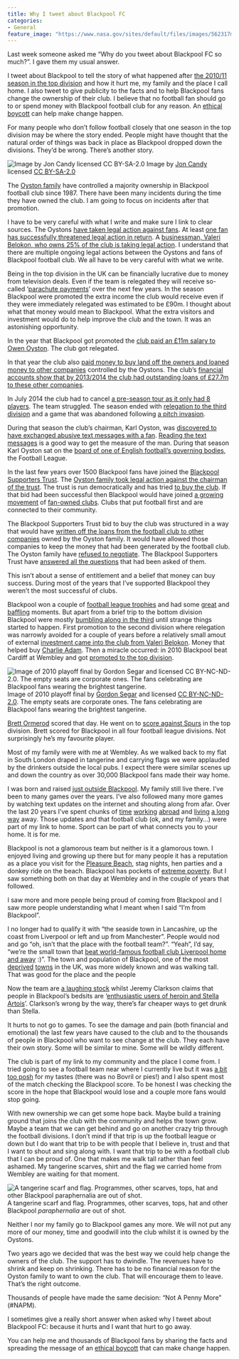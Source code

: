 ```yaml
---
title: Why I tweet about Blackpool FC
categories:
- General
feature_image: "https://www.nasa.gov/sites/default/files/images/562317main_PIA14033_full.jpg"
---
```


Last week someone asked me “Why do you tweet about Blackpool FC so much?”. I gave them my usual answer.

I tweet about Blackpool to tell the story of what happened after [the 2010/11 season in the top division](https://en.wikipedia.org/wiki/2010–11_Blackpool_F.C._season) and how it hurt me, my family and the place I call home. I also tweet to give publicity to the facts and to help Blackpool fans change the ownership of their club. I believe that no football fan should go to or spend money with Blackpool football club for any reason. An [ethical boycott](http://www.blackpoolgazette.co.uk/sport/blackpool-fc/pool-latest/bst-column-fans-vote-for-ethical-bfc-boycott-1-7409916) can help make change happen.

For many people who don’t follow football closely that one season in the top division may be where the story ended. People might have thought that the natural order of things was back in place as Blackpool dropped down the divisions. They’d be wrong. There’s another story.

<!-- more -->

![Image by [Jon Candy](https://www.flickr.com/photos/joncandy/) licensed [CC BY-SA-2.0](https://creativecommons.org/licenses/by-sa/2.0/)](https://cdn-images-1.medium.com/max/800/1*SaRimo0H16-deQcH9NnCTg.jpeg)
Image by [Jon Candy](https://www.flickr.com/photos/joncandy/) licensed [CC BY-SA-2.0](https://creativecommons.org/licenses/by-sa/2.0/)

The [Oyston family](https://en.wikipedia.org/wiki/Owen_Oyston) have controlled a majority ownership in Blackpool football club since 1987. There have been many incidents during the time they have owned the club. I am going to focus on incidents after that promotion.

I have to be very careful with what I write and make sure I link to clear sources. The Oystons [have taken legal action against fans](http://www.theguardian.com/football/2015/apr/17/blackpool-fan-20000-oystons-threaten-court-online-post). At least [one fan has successfully threatened legal action in return](http://www.backhenrystreet.co.uk/thread-25746.html#.VjT7x7Q_zKM). A [businessman, Valeri Belokon, who owns 25% of the club is taking legal action](http://www.blackpoolgazette.co.uk/sport/blackpool-fc/pool-latest/court-action-could-force-oystons-to-sell-1-7464339). I understand that there are multiple ongoing legal actions between the Oystons and fans of Blackpool football club. We all have to be very careful with what we write.

Being in the top division in the UK can be financially lucrative due to money from television deals. Even if the team is relegated they will receive so-called ‘[parachute payments](http://www.inbrief.co.uk/football-law/premier-league-parachute-payment.htm)’ over the next few years. In the season Blackpool were promoted the extra income the club would receive even if they were immediately relegated was estimated to be £90m. I thought about what that money would mean to Blackpool. What the extra visitors and investment would do to help improve the club and the town. It was an astonishing opportunity.

In the year that Blackpool got promoted the [club paid an £11m salary to Owen Oyston](http://www.sportingintelligence.com/2012/03/05/blackpool-chairman-oyston-blame-me-for-11m-payment-to-my-dad-050301/). The club got relegated.

In that year the club also [paid money to buy land off the owners and loaned money to other companies](http://www.blackpoolgazette.co.uk/sport/blackpool-fc/pool-latest/actually-pool-paid-oyston-more-than-23m-1-4318008) controlled by the Oystons. The club’s [financial accounts show that by 2013/2014 the club had outstanding loans of £27.7m to these other companies](http://measuredprogress.co.uk/uncategorized/blackpool-fcs-1314-accounts-reviewed/).

In July 2014 the club had to cancel [a pre-season tour as it only had 8 players](http://www.theguardian.com/football/2014/jul/16/blackpool-pre-season-eight-players-cancel-trip). The team struggled. The season ended with [relegation to the third division](http://www.bbc.co.uk/sport/0/football/32197627) and a game that was abandoned following [a pitch invasion](http://www.bbc.co.uk/sport/0/football/32459756).

During that season the club’s chairman, Karl Oyston, was [discovered to have exchanged abusive text messages with a fan](http://www.dailymail.co.uk/sport/football/article-2888709/Karl-Oyston-s-texts-revealed-true-nature-Blackpool-chairman-club-deserve-break-obnoxious-reign.html). [Reading the text messages](http://www.theguardian.com/football/2015/jun/19/karl-oyston-abusive-text-messages-fa-report) is a good way to get the measure of the man. During that season Karl Oyston sat on the [board of one of English football’s governing bodies](http://www.examiner.co.uk/sport/football/news/blackpool-chairman-karl-oyston-member-9195473), the Football League.

In the last few years over 1500 Blackpool fans have joined the [Blackpool Supporters Trust](http://www.blackpoolsupporterstrust.org). The [Oyston family took legal action against the chairman of the trust](http://www.bbc.co.uk/news/uk-england-lancashire-31451475). The trust is run democratically and has tried [to buy the club](http://www.blackpoolgazette.co.uk/sport/blackpool-fc/pool-latest/bst-call-for-owen-oyston-to-save-the-club-with-23m-bid-1-7347306). If that bid had been successful then Blackpool would have joined [a growing movement](http://www.supporters-direct.org) of [fan-owned clubs](http://www.theguardian.com/commentisfree/2015/nov/01/fans-leeds-united-football-money-supporters-buy-club). Clubs that put football first and are connected to their community.

The Blackpool Supporters Trust bid to buy the club was structured in a way that would have [written off the loans from the football club to other companies](http://www.blackpoolsupporterstrust.org/bst-bid-documents) owned by the Oyston family. It would have allowed those companies to keep the money that had been generated by the football club. The Oyston family have [refused to negotiate](http://www.blackpoolfc.co.uk/news/article/club-calls-time-on-bst-extension-2774827.aspx). The Blackpool Supporters Trust have [answered all the questions](https://m.facebook.com/story.php?story_fbid=929391060484487&id=662700977153498) that had been asked of them.

This isn’t about a sense of entitlement and a belief that money can buy success. During most of the years that I’ve supported Blackpool they weren’t the most successful of clubs.

Blackpool won a couple of [football league trophies](https://en.wikipedia.org/wiki/Football_League_Trophy) and had some [great](https://www.youtube.com/watch?v=RWjNKnlKOUM) and [baffling](https://en.wikipedia.org/wiki/Steve_McMahon#Blackpool) moments. But apart from a brief trip to the bottom division Blackpool were mostly [bumbling along in the third](https://en.wikipedia.org/wiki/Blackpool_F.C.#League_history) until strange things started to happen. First promotion to the second division where relegation was narrowly avoided for a couple of years before a relatively small amout of external [investment came into the club from Valeri Belokon](http://news.bbc.co.uk/sport1/hi/football/teams/b/blackpool/8652806.stm). Money that helped buy [Charlie Adam](https://www.youtube.com/watch?v=TByTAVEuYaw). Then a miracle occurred: in 2010 Blackpool beat Cardiff at Wembley and got [promoted to the top division](http://news.bbc.co.uk/sport1/hi/football/eng_div_1/8692465.stm).

![Image of 2010 playoff final by [Gordon Segar](https://www.flickr.com/photos/93289896@N00/) and licensed [CC BY-NC-ND-2.0](https://creativecommons.org/licenses/by-nc-nd/2.0/). The empty seats are corporate ones. The fans celebrating are Blackpool fans wearing the brightest tangerine.](https://cdn-images-1.medium.com/max/800/1*Q6mDAGeP2-iM9kiDr0-YwQ.jpeg)
Image of 2010 playoff final by [Gordon Segar](https://www.flickr.com/photos/93289896@N00/) and licensed [CC BY-NC-ND-2.0](https://creativecommons.org/licenses/by-nc-nd/2.0/). The empty seats are corporate ones. The fans celebrating are Blackpool fans wearing the brightest tangerine.

[Brett Ormerod](https://en.wikipedia.org/wiki/Brett_Ormerod) scored that day. He went on to [score against Spurs](http://www.theguardian.com/football/blog/2011/feb/23/brett-ormerod-blackpool-premier-league) in the top division. Brett scored for Blackpool in all four football league divisions. Not surprisingly he’s my favourite player.

Most of my family were with me at Wembley. As we walked back to my flat in South London draped in tangerine and carrying flags we were applauded by the drinkers outside the local pubs. I expect there were similar scenes up and down the country as over 30,000 Blackpool fans made their way home.

I was born and raised [just outside Blackpool](https://en.wikipedia.org/wiki/Lytham_St_Annes). My family still live there. I’ve been to many games over the years. I’ve also followed many more games by watching text updates on the internet and shouting along from afar. Over the last 20 years I’ve spent chunks of [time](https://en.wikipedia.org/wiki/Cologne) [working](https://en.wikipedia.org/wiki/San_Francisco) [abroad](https://en.wikipedia.org/wiki/Madrid) and [living](https://en.wikipedia.org/wiki/Southampton) [a long way](https://en.wikipedia.org/wiki/Camberwell) away. Those updates and that football club (ok, and my family…) were part of my link to home. Sport can be part of what connects you to your home. It is for me.

Blackpool is not a glamorous team but neither is it a glamorous town. I enjoyed living and growing up there but for many people it has a reputation as a place you visit for the [Pleasure Beach](https://en.wikipedia.org/wiki/Blackpool_Pleasure_Beach), stag nights, hen parties and a donkey ride on the beach. Blackpool has pockets of [extreme poverty](http://www3.lancashire.gov.uk/corporate/web/?siteid=6233&pageid=39644&e=e). But I saw something both on that day at Wembley and in the couple of years that followed.

I saw more and more people being proud of coming from Blackpool and I saw more people understanding what I meant when I said “I’m from Blackpool”.

I no longer had to qualify it with “the seaside town in Lancashire, up the coast from Liverpool or left and up from Manchester”. People would nod and go “oh, isn’t that the place with the football team?”. “Yeah”, I’d say, “we’re the small town that [beat world-famous football club Liverpool home and away](http://news.bbc.co.uk/sport1/hi/football/eng_prem/9345343.stm) :)”. The town and population of Blackpool, one of the most [deprived](http://www.bbc.co.uk/news/uk-england-manchester-23783425) [towns](http://www.blackpoolgazette.co.uk/news/community/community-news/one-in-every-six-adults-in-lancashire-have-never-used-the-internet-1-7541868) in the UK, was more widely known and was walking tall. That was good for the place and the people

Now the team are [a laughing stock](http://www.dailymail.co.uk/sport/football/article-3030302/How-Blackpool-laughing-stock-sorry-story-Oyston-mess.html) whilst Jeremy Clarkson claims that people in Blackpool’s bedsits are ‘[enthusiastic users of heroin and Stella Artois](http://www.blackpoolgazette.co.uk/news/local/clarkson-people-in-blackpool-s-bedsits-are-enthusiastic-users-of-heroin-or-stella-artois-1-7535817)’. Clarkson’s wrong by the way, there’s far cheaper ways to get drunk than Stella.

It hurts to not go to games. To see the damage and pain (both financial and emotional) the last few years have caused to the club and to the thousands of people in Blackpool who want to see change at the club. They each have their own story. Some will be similar to mine. Some will be wildly different.

The club is part of my link to my community and the place I come from. I tried going to see a football team near where I currently live but it was [a bit too posh](http://www.theguardian.com/global/2015/aug/23/dulwich-hamlet-londons-most-hipster-football-club) for my tastes (there was no Bovril or pies!) and I also spent most of the match checking the Blackpool score. To be honest I was checking the score in the hope that Blackpool would lose and a couple more fans would stop going.

With new ownership we can get some hope back. Maybe build a training ground that joins the club with the community and helps the town grow. Maybe a team that we can get behind and go on another crazy trip through the football divisions. I don’t mind if that trip is up the football league or down but I do want that trip to be with people that I believe in, trust and that I want to shout and sing along with. I want that trip to be with a football club that I can be proud of. One that makes me walk tall rather than feel ashamed. My tangerine scarves, shirt and the flag we carried home from Wembley are waiting for that moment.

![A tangerine scarf and flag. Programmes, other scarves, tops, hat and other Blackpool _paraphernalia_  are out of shot.](https://cdn-images-1.medium.com/max/800/1*pXK0v3F9oVvrr8KrkwqTxA.jpeg)
A tangerine scarf and flag. Programmes, other scarves, tops, hat and other Blackpool _paraphernalia_  are out of shot.

Neither I nor my family go to Blackpool games any more. We will not put any more of our money, time and goodwill into the club whilst it is owned by the Oystons.

Two years ago we decided that was the best way we could help change the owners of the club. The support has to dwindle. The revenues have to shrink and keep on shrinking. There has to be no financial reason for the Oyston family to want to own the club. That will encourage them to leave. That’s the right outcome.

Thousands of people have made the same decision: “Not A Penny More” (#NAPM).

I sometimes give a really short answer when asked why I tweet about Blackpool FC: because it hurts and I want that hurt to go away.

You can help me and thousands of Blackpool fans by sharing the facts and spreading the message of an [ethical boycott](http://www.blackpoolgazette.co.uk/sport/blackpool-fc/pool-latest/bst-column-fans-vote-for-ethical-bfc-boycott-1-7409916) that can make change happen.
